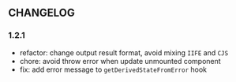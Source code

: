 ## CHANGELOG

### 1.2.1

- refactor: change output result format, avoid mixing `IIFE` and `CJS`
- chore: avoid throw error when update unmounted component
- fix: add error message to `getDerivedStateFromError` hook
